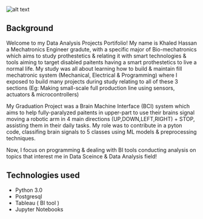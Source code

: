 ![alt text](https://images.unsplash.com/photo-1551288049-bebda4e38f71?ixlib=rb-1.2.1&ixid=MnwxMjA3fDB8MHxwaG90by1wYWdlfHx8fGVufDB8fHx8&auto=format&fit=crop&w=1170&q=80)

## Background
Welcome to my Data Analysis Projects Portifolio!
 My name is Khaled Hassan a Mechatronics Engineer gradute, with a specific major of Bio-mechatronics which aims to study prothestetics & relating it with smart technologies & tools aiming to target disabled paitents having a smart prothestetics to live a normal life.
My study was all about learning how to build & maintain fill mechatronic system (Mechanical, Electrical & Programming) where I exposed to build many projects during study relating to all of these 3 sections (Eg: Making small-scale full production line using sensors, actuators & microcontrollers)

My Graduation Project was a Brain Machine Interface (BCI) system which aims to help fully-paralyzed paitents in upper-part to use their brains signal moving a robotic arm in 4 main directions (UP,DOWN,LEFT,RIGHT) + STOP, assisting them in their daily tasks. My role was to contribute in a pyton code, classifing brain signals to 5 classes using ML models & preprocessing techniques.

Now, I focus on programming & dealing with BI tools conducting analysis on topics that interest me in Data Sceince & Data Analysis field!

## Technologies used
* Python 3.0
* Postgresql
* Tableau ( BI tool )
* Jupyter Notebooks
